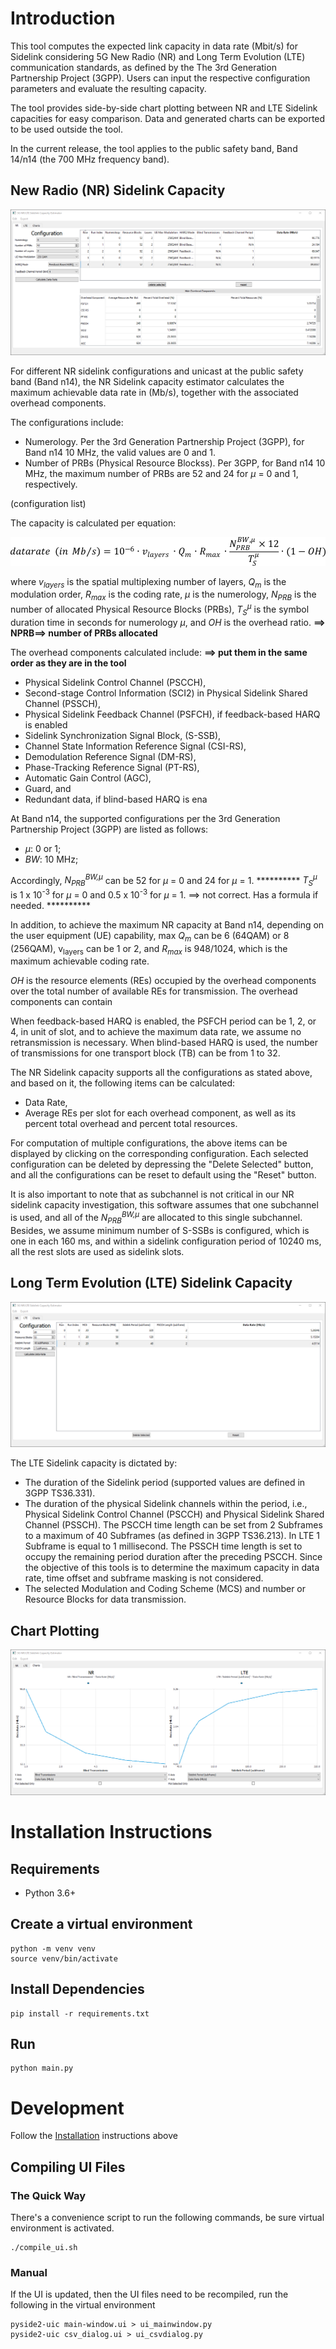 # Introduction
This tool computes the expected link capacity in data rate (Mbit/s) for Sidelink considering 5G New Radio (NR) and Long Term Evolution (LTE) communication standards, as defined by the The 3rd Generation Partnership Project (3GPP). Users can input the respective configuration parameters and evaluate the resulting capacity.

The tool provides side-by-side chart plotting between NR and LTE Sidelink capacities for easy comparison. Data and generated charts can be exported to be used outside the tool.

In the current release, the tool applies to the public safety band, Band 14/n14 (the 700 MHz frequency band).

## New Radio (NR) Sidelink Capacity
![Application Screenshot NR](preview-screenshot-NR.png)

For different NR sidelink configurations and unicast at the public safety band (Band n14), the NR Sidelink capacity estimator calculates the maximum achievable data rate in (Mb/s), together with the associated overhead components. 

The configurations include:

- Numerology. Per the 3rd Generation Partnership Project (3GPP), for Band n14 10 MHz, the valid values are 0 and 1.
- Number of PRBs (Physical Resource Blockss). Per 3GPP, for Band n14 10 MHz, the maximum number of PRBs are 52 and 24 for *&mu;* = 0 and 1, respectively.

(configuration list)

The capacity is calculated per equation:

![Application Screenshot LTE](capacity_eq.png)

where *v<sub>layers</sub>* is the spatial multiplexing number of layers, *Q<sub>m</sub>* is the modulation order, *R<sub>max</sub>* is the coding rate, *&mu;* is the numerology, *N<sub>PRB</sub>* is the number of allocated Physical Resource Blocks (PRBs), *T<sub>S</sub><sup>&mu;</sup>* is the symbol duration time in seconds for numerology *&mu;*, and *OH* is the overhead ratio.  **==> NPRB==> number of PRBs allocated**

The overhead components calculated include: **==> put them in the same order as they are in the tool**

- Physical Sidelink Control Channel (PSCCH),
- Second-stage Control Information (SCI2) in Physical Sidelink Shared Channel (PSSCH),
- Physical Sidelink Feedback Channel (PSFCH), if feedback-based HARQ is enabled
- Sidelink Synchronization Signal Block, (S-SSB),
- Channel State Information Reference Signal (CSI-RS),
- Demodulation Reference Signal (DM-RS),
- Phase-Tracking Reference Signal (PT-RS),
- Automatic Gain Control (AGC),
- Guard, and
- Redundant data, if blind-based HARQ is ena

At Band n14, the supported configurations per the 3rd Generation Partnership Project (3GPP) are listed as follows:

- *&mu;*: 0 or 1;
- *BW*: 10 MHz;

Accordingly, *N<sub>PRB</sub><sup>BW,&mu;</sup>* can be 52 for *&mu;* = 0 and 24 for *&mu;* = 1. ********** *T<sub>S</sub><sup>&mu;</sup>* is 1 x 10<sup>-3</sup> for *&mu;* = 0 and 0.5 x 10<sup>-3</sup> for *&mu;* = 1. ==> not correct.  Has a formula if needed. **********

In addition, to achieve the maximum NR capacity at Band n14, depending on the user equipment (UE) capability, max *Q<sub>m</sub>* can be 6 (64QAM) or 8 (256QAM), v<sub>layers</sub> can be 1 or 2, and *R<sub>max</sub>* is 948/1024, which is the maximum achievable coding rate.

*OH* is the resource elements (REs) occupied by the overhead components over the total number of available REs for transmission. The overhead components can contain 

When feedback-based HARQ is enabled, the PSFCH period can be 1, 2, or 4, in unit of slot, and to achieve the maximum data rate, we assume no retransmission is necessary. When blind-based HARQ is used, the number of transmissions for one transport block (TB) can be from 1 to 32.

The NR Sidelink capacity supports all the configurations as stated above, and based on it, the following items can be calculated:

- Data Rate,
- Average REs per slot for each overhead component, as well as its percent total overhead and percent total resources. 

For computation of multiple configurations, the above items can be displayed by clicking on the corresponding configuration. Each selected configuration can be deleted by depressing the "Delete Selected" button, and all the configurations can be reset to default using the "Reset" button. 

It is also important to note that as subchannel is not critical in our NR sidelink capacity investigation, this software assumes that one subchannel is used, and all of the *N<sub>PRB</sub><sup>BW,&mu;</sup>* are allocated to this single subchannel. Besides, we assume minimum number of S-SSBs is configured, which is one in each 160 ms, and within a sidelink configuration period of 10240 ms, all the rest slots are used as sidelink slots.

## Long Term Evolution (LTE) Sidelink Capacity
![Application Screenshot LTE](preview-screenshot-LTE.png)

The LTE Sidelink capacity is dictated by:
- The duration of the Sidelink period (supported values are defined in 3GPP TS36.331).
- The duration of the physical Sidelink channels within the period, i.e., Physical Sidelink Control Channel (PSCCH) and Physical Sidelink Shared Channel (PSSCH). The PSCCH time length can be set from 2 Subframes to a maximum of 40 Subframes (as defined in 3GPP TS36.213). In LTE 1 Subframe is equal to 1 millisecond. The PSSCH time length is set to occupy the remaining period duration after the preceding PSCCH. Since the objective of this tools is to determine the maximum capacity in data rate, time offset and subframe masking is not considered.
- The selected Modulation and Coding Scheme (MCS) and number or Resource Blocks for data transmission.

## Chart Plotting
![Application Screenshot LTE](preview-screenshot-charts.png)

# Installation Instructions

## Requirements

* Python 3.6+

## Create a virtual environment

```shell
python -m venv venv
source venv/bin/activate
```

## Install Dependencies

```shell
pip install -r requirements.txt
```

## Run

```shell
python main.py
```

# Development
Follow the [Installation](#installation) instructions above

## Compiling UI Files

### The Quick Way
There's a convenience script to run the following commands,
be sure virtual environment is activated.
```shell
./compile_ui.sh
```

### Manual

If the UI is updated, then the UI files need to be recompiled, run the
following in the virtual environment

```shell
pyside2-uic main-window.ui > ui_mainwindow.py
pyside2-uic csv_dialog.ui > ui_csvdialog.py
```
